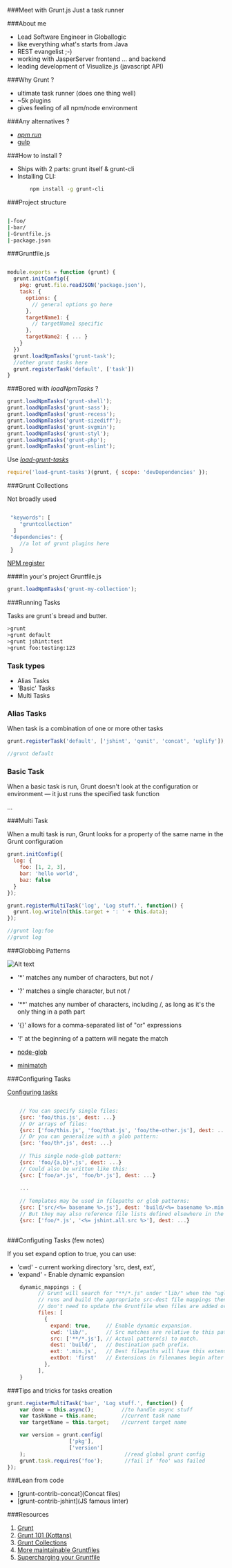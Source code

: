 ###Meet with Grunt.js
Just a task runner

###About me

* Lead Software Engineer in Globallogic
* like everything what's starts from Java
* REST evangelist ;-)
* working with JasperServer frontend ... and backend
* leading development of Visualize.js (javascript API)


###Why Grunt ?
* ultimate task runner (does one thing well)
* ~5k plugins
* gives feeling of all npm/node environment

###Any alternatives ?
* [*npm run*](https://docs.npmjs.com/cli/run-script)
* [gulp](http://gulpjs.com/)


###How to install ?
* Ships with 2 parts: grunt itself & grunt-cli
* Installing CLI:
    ```bash
        npm install -g grunt-cli
    ```

###Project structure

```bash

|-foo/
|-bar/
|-Gruntfile.js
|-package.json

```

###Gruntfile.js

```javascript

module.exports = function (grunt) {
  grunt.initConfig({
    pkg: grunt.file.readJSON('package.json'),
    task: {
      options: {
        // general options go here
      },
      targetName1: {
        // targetName1 specific
      },
      targetName2: { ... }
    }
  })
  grunt.loadNpmTasks('grunt-task');
  //other grunt tasks here
  grunt.registerTask('default', ['task'])
}

```

###Bored with *loadNpmTasks* ?

```javascript
grunt.loadNpmTasks('grunt-shell');
grunt.loadNpmTasks('grunt-sass');
grunt.loadNpmTasks('grunt-recess');
grunt.loadNpmTasks('grunt-sizediff');
grunt.loadNpmTasks('grunt-svgmin');
grunt.loadNpmTasks('grunt-styl');
grunt.loadNpmTasks('grunt-php');
grunt.loadNpmTasks('grunt-eslint');
```

Use [*load-grunt-tasks*](https://www.npmjs.com/package/load-grunt-tasks)

```javascript 
require('load-grunt-tasks')(grunt, { scope: 'devDependencies' }); 
```

###Grunt Collections

Not broadly used 

```javascript

 "keywords": [
    "gruntcollection"
  ]
 "dependencies": {
    //a lot of grunt plugins here
 }

```
[NPM register](https://www.npmjs.com/browse/keyword/gruntcollection)

####In your's project Gruntfile.js

```javascript
grunt.loadNpmTasks('grunt-my-collection');
```

###Running Tasks

Tasks are grunt`s bread and butter.

```bash
>grunt
>grunt default
>grunt jshint:test
>grunt foo:testing:123  
```

### Task types

* Alias Tasks
* 'Basic' Tasks
* Multi Tasks


### Alias Tasks

When task is a combination of one or more other tasks

```javascript
grunt.registerTask('default', ['jshint', 'qunit', 'concat', 'uglify']);

//grunt default

```

### Basic Task

When a basic task is run, Grunt doesn't look at the configuration or environment — it just runs the specified task function

...


###Multi Task

When a multi task is run, Grunt looks for a property of the same name in the Grunt configuration

```javascript
grunt.initConfig({
  log: {
    foo: [1, 2, 3],
    bar: 'hello world',
    baz: false
  }
});

grunt.registerMultiTask('log', 'Log stuff.', function() {
  grunt.log.writeln(this.target + ': ' + this.data);
});

//grunt log:foo  
//grunt log
```


###Globbing Patterns

![Alt text](https://github.com/isaacs/node-glob/raw/master/oh-my-glob.gif)

* '*' matches any number of characters, but not /
* '?' matches a single character, but not /
* '**' matches any number of characters, including /, as long as it's the only thing in a path part
* '{}' allows for a comma-separated list of "or" expressions
* '!' at the beginning of a pattern will negate the match

* [node-glob](https://github.com/isaacs/node-glob)
* [minimatch](https://github.com/isaacs/minimatch)


###Configuring Tasks

[Configuring tasks](http://gruntjs.com/configuring-tasks#globbing-patterns)

```javascript

    // You can specify single files:
    {src: 'foo/this.js', dest: ...}
    // Or arrays of files:
    {src: ['foo/this.js', 'foo/that.js', 'foo/the-other.js'], dest: ...}
    // Or you can generalize with a glob pattern:
    {src: 'foo/th*.js', dest: ...}
    
    // This single node-glob pattern:
    {src: 'foo/{a,b}*.js', dest: ...}
    // Could also be written like this:
    {src: ['foo/a*.js', 'foo/b*.js'], dest: ...}
    
    ...
    
    // Templates may be used in filepaths or glob patterns:
    {src: ['src/<%= basename %>.js'], dest: 'build/<%= basename %>.min.js'}
    // But they may also reference file lists defined elsewhere in the config:
    {src: ['foo/*.js', '<%= jshint.all.src %>'], dest: ...}
    
```
###Configuting Tasks (few notes)
 
If you set expand option to true, you can use:
* 'cwd' - current working directory 'src, dest, ext',
* 'expand' - Enable dynamic expansion

```javascript
    dynamic_mappings : {
          // Grunt will search for "**/*.js" under "lib/" when the "uglify" task
          // runs and build the appropriate src-dest file mappings then, so you
          // don't need to update the Gruntfile when files are added or removed.
          files: [
            {
              expand: true,     // Enable dynamic expansion.
              cwd: 'lib/',      // Src matches are relative to this path.
              src: ['**/*.js'], // Actual pattern(s) to match.
              dest: 'build/',   // Destination path prefix.
              ext: '.min.js',   // Dest filepaths will have this extension.
              extDot: 'first'   // Extensions in filenames begin after the first dot
            },
          ],
    }
```


###Tips and tricks for tasks creation

```javascript
grunt.registerMultiTask('bar', 'Log stuff.', function() { 
    var done = this.async();         //to handle async stuff
    var taskName = this.name;        //current task name
    var targetName = this.target;    //current target name

    var version = grunt.config(        
                    ['pkg'],
                    ['version']
    );                                //read global grunt config
    grunt.task.requires('foo');       //fail if 'foo' was failed
});
```

###Lean from code

* [grunt-contrib-concat](Concat files)
* [grunt-contrib-jshint](JS famous linter)



###Resources 
 
 1. [Grunt](http://gruntjs.com/)
 1. [Grunt 101 (Kottans)](http://kottans.org/js-slides/grunt) 
 1. [Grunt Collections](https://github.com/gruntjs/grunt/issues/379)
 1. [More maintainable Gruntfiles](http://www.thomasboyt.com/2013/09/01/maintainable-grunt.html)
 1. [Supercharging your Gruntfile](http://www.html5rocks.com/en/tutorials/tooling/supercharging-your-gruntfile/)